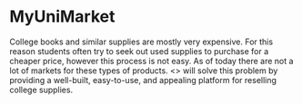 # MyUniMarket
College books and similar supplies are mostly very expensive. For this reason students often try
to seek out used supplies to purchase for a cheaper price, however this process is not easy. As of
today there are not a lot of markets for these types of products. <<My Uni Market>> will solve
this problem by providing a well-built, easy-to-use, and appealing platform for reselling college
supplies.
